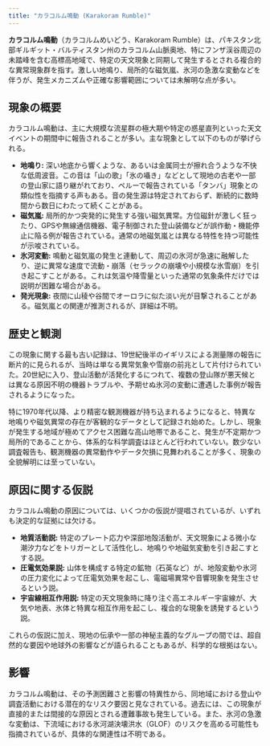 ```yaml
---
title: "カラコルム鳴動 (Karakoram Rumble)"
---
```


**カラコルム鳴動**（カラコルムめいどう、Karakoram Rumble）は、パキスタン北部ギルギット・バルティスタン州のカラコルム山脈奥地、特にフンザ渓谷周辺の未踏峰を含む高標高地域で、特定の天文現象と同期して発生するとされる複合的な異常現象群を指す。激しい地鳴り、局所的な磁気嵐、氷河の急激な変動などを伴うが、発生メカニズムや正確な影響範囲については未解明な点が多い。

## 現象の概要

カラコルム鳴動は、主に大規模な流星群の極大期や特定の惑星直列といった天文イベントの期間中に報告されることが多い。主な現象として以下のものが挙げられる。

*   **地鳴り:** 深い地底から響くような、あるいは金属同士が擦れ合うような不快な低周波音。この音は「山の歌」「氷の囁き」などとして現地の古老や一部の登山家に語り継がれており、ペルーで報告されている「タンバ」現象との類似性を指摘する声もある。音の発生源は特定されておらず、断続的に数時間から数日にわたって続くことがある。
*   **磁気嵐:** 局所的かつ突発的に発生する強い磁気異常。方位磁針が激しく狂ったり、GPSや無線通信機器、電子制御された登山装備などが誤作動・機能停止に陥る例が報告されている。通常の地磁気嵐とは異なる特性を持つ可能性が示唆されている。
*   **氷河変動:** 鳴動と磁気嵐の発生と連動して、周辺の氷河が急速に融解したり、逆に異常な速度で流動・崩落（セラックの崩壊や小規模な氷雪崩）を引き起こすことがある。これは気温や降雪量といった通常の気象条件だけでは説明が困難な場合がある。
*   **発光現象:** 夜間に山稜や谷間でオーロラに似た淡い光が目撃されることがある。磁気嵐との関連が推測されるが、詳細は不明。

## 歴史と観測

この現象に関する最も古い記録は、19世紀後半のイギリスによる測量隊の報告に断片的に見られるが、当時は単なる異常気象や雪崩の前兆として片付けられていた。20世紀に入り、登山活動が活発化するにつれて、複数の登山隊が悪天候とは異なる原因不明の機器トラブルや、予期せぬ氷河の変動に遭遇した事例が報告されるようになった。

特に1970年代以降、より精密な観測機器が持ち込まれるようになると、特異な地鳴りや磁気異常の存在が客観的なデータとして記録され始めた。しかし、現象が発生する地域が極めてアクセス困難な高山地帯であること、発生が不定期かつ局所的であることから、体系的な科学調査はほとんど行われていない。数少ない調査報告も、観測機器の異常動作やデータ欠損に見舞われることが多く、現象の全貌解明には至っていない。

## 原因に関する仮説

カラコルム鳴動の原因については、いくつかの仮説が提唱されているが、いずれも決定的な証拠には欠ける。

*   **地質活動説:** 特定のプレート応力や深部地殻活動が、天文現象による微小な潮汐力などをトリガーとして活性化し、地鳴りや地磁気変動を引き起こすとする説。
*   **圧電気効果説:** 山体を構成する特定の鉱物（石英など）が、地殻変動や氷河の圧力変化によって圧電気効果を起こし、電磁場異常や音響現象を発生させるという説。
*   **宇宙線相互作用説:** 特定の天文現象時に降り注ぐ高エネルギー宇宙線が、大気や地表、氷体と特異な相互作用を起こし、複合的な現象を誘発するという説。

これらの仮説に加え、現地の伝承や一部の神秘主義的なグループの間では、超自然的な要因や地球外の影響などが語られることもあるが、科学的な根拠はない。

## 影響

カラコルム鳴動は、その予測困難さと影響の特異性から、同地域における登山や調査活動における潜在的なリスク要因と見なされている。過去には、この現象が直接的または間接的な原因とされる遭難事故も発生している。また、氷河の急激な変動は、下流域における氷河湖決壊洪水（GLOF）のリスクを高める可能性も指摘されているが、具体的な関連性は不明である。